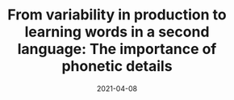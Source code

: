 ---
speakers: desmeules-trudel0
date: 2021-04-08
title: "From variability in production to learning words in a second language: The importance of phonetic details"
---